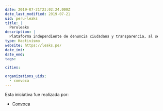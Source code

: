 ```yaml
---
date: 2019-07-21T23:02:24.000Z
date_last_modified: 2019-07-21
uid: peru-leaks
title: |
  Peruleaks
description: |
  Plataforma independiente de denuncia ciudadana y transparencia, al servicio de la sociedad peruana para revelar información de interés público.
type: Hactivismo
website: https://leaks.pe/
date_ini: 
date_end: 
tags:

cities: 

organizations_uids:
  - convoca
---
```


Esta iniciativa fue realizada por:

- [Convoca](/organizaciones/convoca)
